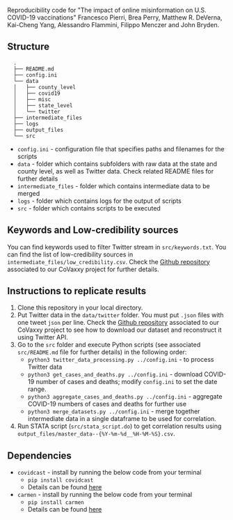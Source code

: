 Reproducibility code for "The impact of online misinformation on U.S. COVID-19 vaccinations" Francesco Pierri, Brea Perry, Matthew R. DeVerna, Kai-Cheng Yang, Alessandro Flammini, Filippo Menczer and John Bryden.

## Structure
      .
      ├── README.md 
      ├── config.ini 
      └── data
      │   ├── county_level
      │   ├── covid19
      │   ├── misc
      │   ├── state_level
      │   └── twitter
      ├── intermediate_files
      ├── logs
      ├── output_files
      └── src

* `config.ini` - configuration file that specifies paths and filenames for the scripts
* `data` - folder which contains subfolders with raw data at the state and county level, as well as Twitter data. Check related README files for further details
* `intermediate_files` - folder which contains intermediate data to be merged
* `logs` - folder which contains logs for the output of scripts
* `src` - folder which contains scripts to be executed

## Keywords and Low-credibility sources
You can find keywords used to filter Twitter stream in `src/keywords.txt`. You can find the list of low-credibility sources in `intermediate_files/low_credibility.csv`. Check the [Github repository](https://github.com/osome-iu/CoVaxxy) associated to our CoVaxxy project for further details.

## Instructions to replicate results

1. Clone this repository in your local directory.
2. Put Twitter data in the `data/twitter` folder. You must put `.json` files with one tweet `json` per line. Check the [Github repository](https://github.com/osome-iu/CoVaxxy) associated to our CoVaxxy project to see how to download our dataset and reconstruct it using Twitter API.
3. Go to the `src` folder and execute Python scripts (see associated `src/README.md` file for further details) in the following order:
      * `python3 twitter_data_processing.py ../config.ini` - to process Twitter data
      * `python3 get_cases_and_deaths.py ../config.ini` - download COVID-19 number of cases and deaths; modify `config.ini` to set the date range.
      * `python3 aggregate_cases_and_deaths.py ../config.ini` - aggregate COVID-19 numbers of cases and deaths for further use
      * `python3 merge_datasets.py ../config.ini` - merge together intermediate data in a single dataframe to be used for correlation.
4. Run STATA script (`src/stata_script.do`) to get correlation results using `output_files/master_data--{%Y-%m-%d__%H-%M-%S}.csv`.

## Dependencies
* `covidcast` - install by running the below code from your terminal
    * `pip install covidcast`
    * Details can be found [here](https://cmu-delphi.github.io/delphi-epidata/api/covidcast.html)
* `carmen`  - install by running the below code from your terminal
    * `pip install carmen`
    * Details can be found [here](https://github.com/mdredze/carmen-python)
